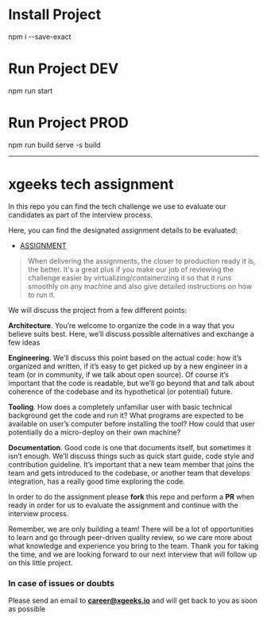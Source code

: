 # Install Project
npm i --save-exact

# Run Project DEV
npm run start

# Run Project PROD
npm run build
serve -s build

-------------------------------

# xgeeks tech assignment

In this repo you can find the tech challenge we use to evaluate our candidates as part of the interview process.

Here, you can find the designated assignment details to be evaluated:

- [ASSIGNMENT](assignment.md)

>When delivering the assignments, the closer to production ready it is, the better.
It's a great plus if you make our job of reviewing the challenge easier by virtualizing/containerizing it so that it runs smoothly on any machine and also give detailed instructions on how to run it.

We will discuss the project from a few different points:

**Architecture**. You’re welcome to organize the code in a way that you believe suits best. Here, we’ll discuss possible alternatives and exchange a few ideas

**Engineering**. We’ll discuss this point based on the actual code: how it’s organized and written, if it’s easy to get picked up by a new engineer in a team (or in community, if we talk about open source). Of course it’s important that the code is readable, but we’ll go beyond that and talk about coherence of the codebase and its hypothetical (or potential) future.

**Tooling**. How does a completely unfamiliar user with basic technical background get the code and run it? What programs are expected to be available on user’s computer before installing the tool? How could that user potentially do a micro-deploy on their own machine?

**Documentation**. Good code is one that documents itself, but sometimes it isn’t enough. We’ll discuss things such as quick start guide, code style and contribution guideline. It’s important that a new team member that joins the team and gets introduced to the codebase, or another team that develops integration, has a really good time exploring the code.

In order to do the assignment please **fork** this repo and perform a **PR** when ready in order for us to evaluate the assignment and continue with the interview process.

Remember, we are only building a team! There will be a lot of opportunities to learn and go through peer-driven quality review, so we care more about what knowledge and experience you bring to the team. Thank you for taking the time, and we are looking forward to our next interview that will follow up on this little project.

### In case of issues or doubts

Please send an email to **career@xgeeks.io** and will get back to you as soon as possible
